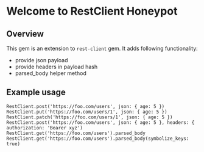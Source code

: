 # Welcome to RestClient Honeypot

## Overview

This gem is an extension to `rest-client` gem. It adds following functionality:

- provide json payload
- provide headers in payload hash
- parsed_body helper method

## Example usage

    RestClient.post('https://foo.com/users', json: { age: 5 })
    RestClient.put('https://foo.com/users/1', json: { age: 5 })
    RestClient.patch('https://foo.com/users/1', json: { age: 5 })
    RestClient.post('https://foo.com/users', json: { age: 5 }, headers: { authorization: 'Bearer xyz')
    RestClient.get('https://foo.com/users').parsed_body
    RestClient.get('https://foo.com/users').parsed_body(symbolize_keys: true)
